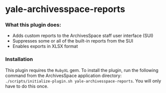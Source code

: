 # yale-archivesspace-reports

### What this plugin does:

* Adds custom reports to the ArchivesSpace staff user interface (SUI)
* Suppresses some or all of the built-in reports from the SUI
* Enables exports in XLSX format

### Installation

This plugin requires the `RubyXL` gem. To install the plugin, run the following command from the ArchivesSpace application directory: `./scripts/initialize-plugin.sh yale-archivesspace-reports`. You will only have to do this once.


